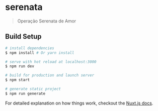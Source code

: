 # serenata

> Operação Serenata de Amor

## Build Setup

``` bash
# install dependencies
$ npm install # Or yarn install

# serve with hot reload at localhost:3000
$ npm run dev

# build for production and launch server
$ npm start

# generate static project
$ npm run generate
```

For detailed explanation on how things work, checkout the [Nuxt.js docs](https://github.com/nuxt/nuxt.js).
